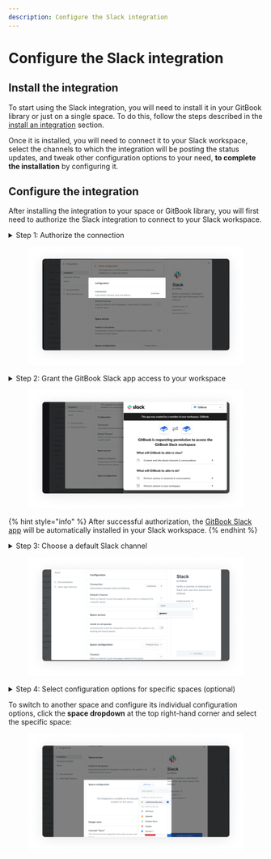 ```yaml
---
description: Configure the Slack integration
---
```


# Configure the Slack integration

## Install the integration

To start using the Slack integration, you will need to install it in your GitBook library or just on a single space. To do this, follow the steps described in the [install an integration](../install-an-integration.md) section.

Once it is installed, you will need to connect it to your Slack workspace, select the channels to which the integration will be posting the status updates, and tweak other configuration options to your need, **to complete the installation** by configuring it.

## Configure the integration

After installing the integration to your space or GitBook library, you will first need to authorize the Slack integration to connect to your Slack workspace.

<details>

<summary>Step 1: Authorize the connection</summary>

In the **configuration** section of the integration's configuration screen, click the **authorize** button.

</details>

<figure><img src="../../../.gitbook/assets/Authorize Slack Integration.png" alt="Integration settings with Configuration highlighted. The integration between Slack and GitBook requires authorization and the button is visible to the right of the text."><figcaption></figcaption></figure>

<details>

<summary>Step 2: Grant the GitBook Slack app access to your workspace</summary>

This will open up a pop-up window requesting permission for the GitBook Slack app to access your Slack workspace.

Next, make sure to select the correct Slack workspace from the dropdown menu located at the top right-hand side of the pop-up.

Then, click the **allow** button to grant permission and complete the authorization flow.

This will bring you back to the integration's configuration screen if the authorization was successful.

</details>

<figure><img src="../../../.gitbook/assets/Configure the integration.png" alt="Slack authorisation flow open with &#x27;Gitbook is requesting permission to access your Slack workspace&#x27;."><figcaption></figcaption></figure>

{% hint style="info" %}
After successful authorization, the [GitBook Slack app](https://gitbook.slack.com/apps/A7DE1QCTD-gitbook?tab=more\_info) will be automatically installed in your Slack workspace.
{% endhint %}

<details>

<summary>Step 3: Choose a default Slack channel</summary>

Next, you have the option to select the default Slack channel to which the integrations will be posting messages to when no channel is selected individually for each space.

Click the **default channel** dropdown in the **configuration** section and select the default channel from the dropdown options.

</details>

<figure><img src="../../../.gitbook/assets/Select default channel.png" alt="Configuration settings of the integration settings open, with default channel settings and an arrow which expands to a search settings. One space called &#x27;general&#x27; is selected"><figcaption></figcaption></figure>

<details>

<summary>Step 4: Select configuration options for specific spaces (optional)</summary>

Next, you can select different configuration options to apply individually to each of the spaces. You can do this in the **space configuration** section.

You can for example select a specific Slack channel to which the integration will be posting the selected space updates.

Additionally, you can choose what type of space updates will trigger the delivery of messages to the selected Slack channel.

</details>

To switch to another space and configure its individual configuration options, click the **space dropdown** at the top right-hand corner and select the specific space:

<figure><img src="../../../.gitbook/assets/Install on selected spaces.png" alt="Space configuration window open, with a drop down list of spaces. The integration is already installed in &#x27;Jet-Stream Docs&#x27; but user can select other spaces to access it&#x27;s own configurations."><figcaption></figcaption></figure>
